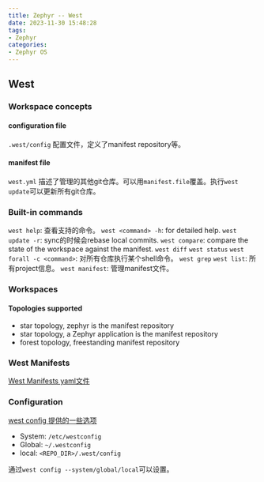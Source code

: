 ```yaml
---
title: Zephyr -- West
date: 2023-11-30 15:48:28
tags:
- Zephyr
categories:
- Zephyr OS
---
```


## West

### Workspace concepts

#### configuration file

`.west/config` 配置文件，定义了manifest repository等。

#### manifest file

`west.yml` 描述了管理的其他git仓库。可以用`manifest.file`覆盖。执行`west update`可以更新所有git仓库。

### Built-in commands

`west help`: 查看支持的命令。
`west <command> -h`: for detailed help.
`west update -r`: sync的时候会rebase local commits.
`west compare`: compare the state of the workspace against the manifest.
`west diff`
`west status`
`west forall -c <command>`: 对所有仓库执行某个shell命令。
`west grep`
`west list`: 所有project信息。
`west manifest`: 管理manifest文件。

### Workspaces

#### Topologies supported

- star topology, zephyr is the manifest repository
- star topology, a Zephyr application is the manifest repository
- forest topology, freestanding manifest repository

### West Manifests

[West Manifests yaml文件](https://docs.zephyrproject.org/latest/develop/west/manifest.html#)

### Configuration

[west config 提供的一些选项](https://docs.zephyrproject.org/latest/develop/west/config.html)

- System: `/etc/westconfig`
- Global: `~/.westconfig`
- local: `<REPO_DIR>/.west/config`

通过`west config --system/global/local`可以设置。
